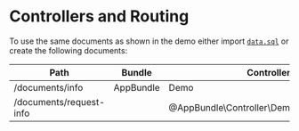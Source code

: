 # Controllers and Routing

To use the same documents as shown in the demo either import [`data.sql`](./data.sql) or create the following documents:
 
| Path                    | Bundle    | Controller                                    | Action      |
|-------------------------|-----------|-----------------------------------------------|-------------|
| /documents/info         | AppBundle | Demo                                          | info        |
| /documents/request-info |           | @AppBundle\\Controller\\DemoServiceController | requestInfo |
